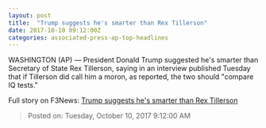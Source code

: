 ```yaml
---
layout: post
title:  "Trump suggests he's smarter than Rex Tillerson"
date: 2017-10-10 09:12:00Z
categories: associated-press-ap-top-headlines
---
```


WASHINGTON (AP) — President Donald Trump suggested he's smarter than Secretary of State Rex Tillerson, saying in an interview published Tuesday that if Tillerson did call him a moron, as reported, the two should "compare IQ tests."


Full story on F3News: [Trump suggests he's smarter than Rex Tillerson](http://www.f3nws.com/n/2ajzrC)

> Posted on: Tuesday, October 10, 2017 9:12:00 AM
